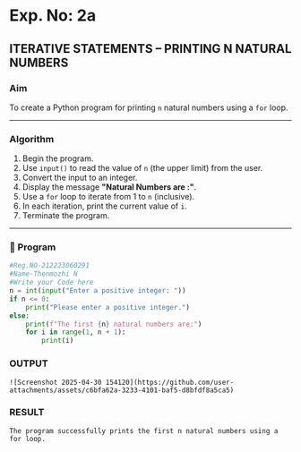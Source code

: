 # Exp. No: 2a  
## ITERATIVE STATEMENTS – PRINTING N NATURAL NUMBERS

###  Aim
To create a Python program for printing `n` natural numbers using a `for` loop.

---

###  Algorithm

1. Begin the program.
2. Use `input()` to read the value of `n` (the upper limit) from the user.
3. Convert the input to an integer.
4. Display the message **"Natural Numbers are :"**.
5. Use a `for` loop to iterate from 1 to `n` (inclusive).
6. In each iteration, print the current value of `i`.
7. Terminate the program.

---

### 🧾 Program

```python
#Reg.NO-212223060291
#Name-Thenmozhi N
#Write your Code here
n = int(input("Enter a positive integer: "))
if n <= 0:
    print("Please enter a positive integer.")
else:
    print(f"The first {n} natural numbers are:")
    for i in range(1, n + 1):
        print(i)

```
### OUTPUT
```
![Screenshot 2025-04-30 154120](https://github.com/user-attachments/assets/c6bfa62a-3233-4101-baf5-d8bfdf8a5ca5)
```
### RESULT
```
The program successfully prints the first n natural numbers using a for loop.

```


